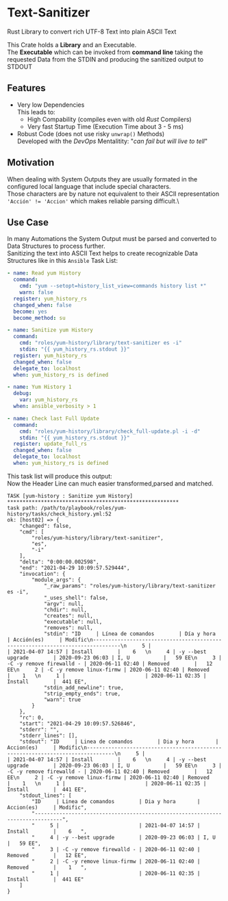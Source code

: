 # Text-Sanitizer
Rust Library to convert rich UTF-8 Text into plain ASCII Text

This Crate holds a **Library** and an Executable.\
The **Executable** which can be invoked from **command line** taking the requested Data from the STDIN 
and producing the sanitized output to STDOUT

## Features
* Very low Dependencies\
  This leads to:
  * High Compability (compiles even with old _Rust_ Compilers)
  * Very fast Startup Time (Execution Time about 3 - 5 ms)
* Robust Code (does not use risky `unwrap()` Methods)\
  Developed with the _DevOps_ Mentalitity: "_can fail but will live to tell_"

## Motivation
When dealing with System Outputs they are usually formated in the configured local language that include special characters.\
Those characters are by nature not equivalent to their ASCII representation `'Acción' != 'Accion'` which makes reliable parsing difficult.\

## Use Case
In many Automations the System Output must be parsed and converted to Data Structures to process further.\
Sanitizing the text into ASCII Text helps to create recognizable Data Structures
like in this `Ansible` Task List:
```yaml
- name: Read yum History
  command: 
    cmd: "yum --setopt=history_list_view=commands history list *"
    warn: false
  register: yum_history_rs
  changed_when: false
  become: yes
  become_method: su

- name: Sanitize yum History
  command: 
    cmd: "roles/yum-history/library/text-sanitizer es -i"
    stdin: "{{ yum_history_rs.stdout }}"
  register: yum_history_rs
  changed_when: false
  delegate_to: localhost
  when: yum_history_rs is defined

- name: Yum History 1
  debug:
    var: yum_history_rs
  when: ansible_verbosity > 1

- name: Check last Full Update
  command: 
    cmd: "roles/yum-history/library/check_full-update.pl -i -d"
    stdin: "{{ yum_history_rs.stdout }}"
  register: update_full_rs
  changed_when: false
  delegate_to: localhost
  when: yum_history_rs is defined
```
This task list will produce this output:\
Now the Header Line can much easier transformed,parsed and matched.
```plain
TASK [yum-history : Sanitize yum History] ********************************************************
task path: /path/to/playbook/roles/yum-history/tasks/check_history.yml:52
ok: [host02] => {
    "changed": false, 
    "cmd": [
        "roles/yum-history/library/text-sanitizer", 
        "es", 
        "-i"
    ], 
    "delta": "0:00:00.002598", 
    "end": "2021-04-29 10:09:57.529444", 
    "invocation": {
        "module_args": {
            "_raw_params": "roles/yum-history/library/text-sanitizer es -i", 
            "_uses_shell": false, 
            "argv": null, 
            "chdir": null, 
            "creates": null, 
            "executable": null, 
            "removes": null, 
            "stdin": "ID     | Línea de comandos        | Día y hora       | Acción(es)     | Modific\n-------------------------------------------------------------------------------\n     5 |                          | 2021-04-07 14:57 | Install        |    6   \n     4 | -y --best upgrade        | 2020-09-23 06:03 | I, U           |   59 EE\n     3 | -C -y remove firewalld - | 2020-06-11 02:40 | Removed        |   12 EE\n     2 | -C -y remove linux-firmw | 2020-06-11 02:40 | Removed        |    1   \n     1 |                          | 2020-06-11 02:35 | Install        |  441 EE", 
            "stdin_add_newline": true, 
            "strip_empty_ends": true, 
            "warn": true
        }
    }, 
    "rc": 0, 
    "start": "2021-04-29 10:09:57.526846", 
    "stderr": "", 
    "stderr_lines": [], 
    "stdout": "ID     | Linea de comandos        | Dia y hora       | Accion(es)     | Modific\n-------------------------------------------------------------------------------\n     5 |                          | 2021-04-07 14:57 | Install        |    6   \n     4 | -y --best upgrade        | 2020-09-23 06:03 | I, U           |   59 EE\n     3 | -C -y remove firewalld - | 2020-06-11 02:40 | Removed        |   12 EE\n     2 | -C -y remove linux-firmw | 2020-06-11 02:40 | Removed        |    1   \n     1 |                          | 2020-06-11 02:35 | Install        |  441 EE", 
    "stdout_lines": [
        "ID     | Linea de comandos        | Dia y hora       | Accion(es)     | Modific", 
        "-------------------------------------------------------------------------------", 
        "     5 |                          | 2021-04-07 14:57 | Install        |    6   ", 
        "     4 | -y --best upgrade        | 2020-09-23 06:03 | I, U           |   59 EE", 
        "     3 | -C -y remove firewalld - | 2020-06-11 02:40 | Removed        |   12 EE", 
        "     2 | -C -y remove linux-firmw | 2020-06-11 02:40 | Removed        |    1   ", 
        "     1 |                          | 2020-06-11 02:35 | Install        |  441 EE"
    ]
}
```
